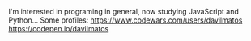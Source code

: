 I'm interested in programing in general, now studying JavaScript and Python... Some profiles:
https://www.codewars.com/users/davilmatos
https://codepen.io/davilmatos
